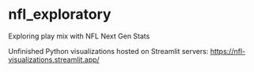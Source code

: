 # nfl_exploratory
Exploring play mix with NFL Next Gen Stats


Unfinished Python visualizations hosted on Streamlit servers: https://nfl-visualizations.streamlit.app/

